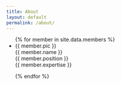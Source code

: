 ```yaml
---
title: About
layout: default
permalink: /about/
---
```


<ul>
    {% for member in site.data.members %}
        <li>
            {{ member.pic }}<br />
            {{ member.name }}<br />
            {{ member.position }}<br />
            {{ member.expertise }}<p></p>
        </li>
    {% endfor %}
</ul>
